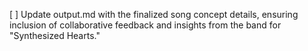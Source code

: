 [ ] Update output.md with the finalized song concept details, ensuring inclusion of collaborative feedback and insights from the band for "Synthesized Hearts."